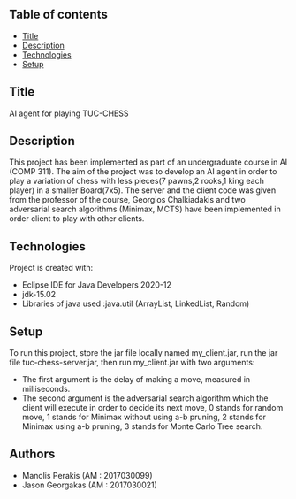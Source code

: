## Table of contents
* [Title](#title)
* [Description](#description)
* [Technologies](#technologies)
* [Setup](#setup)

## Title
AI agent for playing TUC-CHESS

## Description
This project has been implemented as part of an undergraduate course in AI (COMP 311).
The aim of the project was to develop an ΑΙ agent in order to play a variation of chess with less pieces(7 pawns,2 rooks,1 king each player) in a smaller Board(7x5).
The server and the client  code was given from the professor of the course, Georgios Chalkiadakis and two adversarial search algorithms (Minimax, MCTS) have been implemented in order client to play with other clients.

## Technologies
Project is created with:
* Eclipse IDE for Java Developers 2020-12
* jdk-15.02
* Libraries of java used :java.util (ArrayList, LinkedList, Random)


## Setup
To run this project, store the jar file locally named my_client.jar, run the jar file
tuc-chess-server.jar, then run my_client.jar with two arguments:
* The first argument is the delay of making a move, measured in milliseconds.
* The second argument is the adversarial search algorithm which the client will execute in order to decide its next move, 0 stands for random move, 1 stands for Minimax without using a-b pruning, 2 stands for Minimax using a-b pruning, 3 stands for Monte Carlo Tree search.

## Authors
* Manolis Perakis (AM : 2017030099)
* Jason Georgakas (AM : 2017030021)
